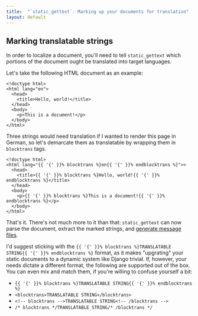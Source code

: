 ```yaml
---
title:  "`static_gettext`: Marking up your documents for translation"
layout: default
---
```

Marking translatable strings
----------------------------

In order to localize a document, you'll need to tell `static_gettext`
which portions of the document ought be translated into target languages.

Let's take the following HTML document as an example:

    <!doctype html>
    <html lang="en">
      <head>
        <title>Hello, world!</title>
      </head>
      <body>
        <p>This is a document!</p>
      </body>
    </html>

Three strings would need translation if I wanted to render this page in German,
so let's demarcate them as translatable by wrapping them in `blocktrans` tags.

    <!doctype html>
    <html lang="{{ '{' }}% blocktrans %}en{{ '{' }}% endblocktrans %}">>
      <head>
        <title>{{ '{' }}% blocktrans %}Hello, world!{{ '{' }}% endblocktrans %}</title>
      </head>
      <body>
        <p>{{ '{' }}% blocktrans %}This is a document!{{ '{' }}% endblocktrans %}</p>
      </body>
    </html>

That's it.  There's not much more to it than that: `static_gettext` can now parse
the document, extract the marked strings, and [generate message files][Extraction].


I'd suggest sticking with the `{{ '{' }}% blocktrans %}TRANSLATABLE STRING{{ '{' }}% endblocktrans %}`
format, as it makes "upgrating" your static documents to a dynamic system
like Django trivial.  If, however, your needs dictate a different format,
the following are supported out of the box.  You can even mix and match
them, if you're willing to confuse yourself a bit:

*   `{{ '{' }}% blocktrans %}TRANSLATABLE STRING{{ '{' }}% endblocktrans %}`
*   `<blocktrans>TRANSLATABLE STRING</blocktrans>`
*   `<!-- blocktrans -->TRANSLATABLE STRING<!-- /blocktrans -->`
*   `/* blocktrans */TRANSLATABLE STRING/* /blocktrans */`

[Markup]:     markup.html
[Extraction]: extraction.html
[Build]:      build.html
[install]:  ./install.html
[example]:  http://github.com/mikewest/static_gettext/tree/master/example/
